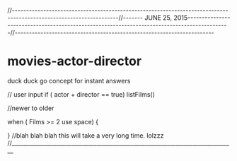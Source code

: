 

//-------------------------------------------------------------------------------------------------------------------//-------  JUNE 25, 2015---------------------------------------------------------------------------------------------//----------------------------------------------------------------------
# movies-actor-director
duck duck go concept for instant answers


// user input
if ( actor + director == true)
listFilms()

//newer to older

when ( Films >= 2 use space) {

}
//blah blah blah this will take a very long time.  lolzzz
//_______________________________________________________________________________
